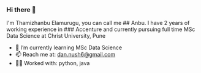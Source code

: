 ### Hi there 👋

I'm Thamizhanbu Elamurugu, you can call me ## Anbu.
I have 2 years of working experience in ### Accenture and currently pursuing full time MSc Data Science at Christ University, Pune

<!--
**danush02/danush02** is a ✨ _special_ ✨ repository because its `README.md` (this file) appears on your GitHub profile.

Here are some ideas to get you started:-->

- 🌱 I’m currently learning MSc Data Science
- 📫 Reach me at: dan.nush6@gmail.com
- 🧑‍💻 Worked with: python, java
